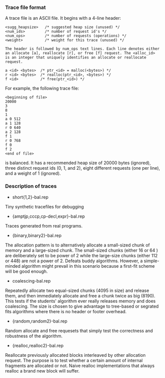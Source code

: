 
### Trace file format


A trace file is an ASCII file. It begins with a 4-line header:

```shell
<sugg_heapsize>   /* suggested heap size (unused) */
<num_ids>         /* number of request id's */
<num_ops>         /* number of requests (operations) */
<weight>          /* weight for this trace (unused) */

The header is followed by num_ops text lines. Each line denotes either
an allocate [a], reallocate [r], or free [f] request. The <alloc_id>
is an integer that uniquely identifies an allocate or reallocate
request.

a <id> <bytes>  /* ptr_<id> = malloc(<bytes>) */
r <id> <bytes>  /* realloc(ptr_<id>, <bytes>) */ 
f <id>          /* free(ptr_<id>) */
```

For example, the following trace file:

```
<beginning of file>
20000
3
8
1
a 0 512
a 1 128
r 0 640
a 2 128
f 1
r 0 768
f 0
f 2
<end of file>
```
is balanced. It has a recommended heap size of 20000 bytes (ignored),
three distinct request ids (0, 1, and 2), eight different requests
(one per line), and a weight of 1 (ignored).

### Description of traces

* short{1,2}-bal.rep

Tiny synthetic tracefiles for debugging

* {amptjp,cccp,cp-decl,expr}-bal.rep

Traces generated from real programs.

* {binary,binary2}-bal.rep

The allocation pattern is to alternatively allocate a small-sized
chunk of memory and a large-sized chunk. The small-sized chunks
(either 16 or 64 ) are deliberately set to be power of 2 while the
large-size chunks (either 112 or 448) are not a power of 2. Defeats
buddy algorithms. However, a simple-minded algorithm might prevail in
this scenario because a first-fit scheme will be good enough.

* coalescing-bal.rep

Repeatedly allocate two equal-sized chunks (4095 in size) and release
them, and then immediately allocate and free a chunk twice as big
(8190). This tests if the students' algorithm ever really releases
memory and does coalescing. The size is chosen to give advantage to
tree-based or segrated fits algorithms where there is no header or
footer overhead.

* {random,random2}-bal.rep
	
Random allocate and free requesets that simply test the correctness
and robustness of the algorithm.


* {realloc,realloc2}-bal.rep
	
Reallocate previously allocated blocks interleaved by other allocation
request. The purpose is to test whether a certain amount of internal
fragments are allocated or not. Naive realloc implementations that
always realloc a brand new block will suffer.
